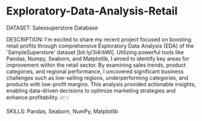 # Exploratory-Data-Analysis-Retail

DATASET: Salessuperstore Database

DESCRIPTION: I'm excited to share my recent project focused on boosting retail profits through comprehensive Exploratory Data Analysis (EDA) of the 'SampleSuperstore' dataset [bit.ly/3i4rbWl]. Utilizing powerful tools like Pandas, Numpy, Seaborn, and Matplotlib, I aimed to identify key areas for improvement within the retail sector. By examining sales trends, product categories, and regional performance, I uncovered significant business challenges such as low-selling regions, underperforming categories, and products with low-profit margins. This analysis provided actionable insights, enabling data-driven decisions to optimize marketing strategies and enhance profitability. 📈💡

SKILLS: Pandas, Seaborn, NumPy, Matplotlib
